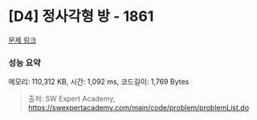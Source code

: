 # [D4] 정사각형 방 - 1861 

[문제 링크](https://swexpertacademy.com/main/code/problem/problemDetail.do?contestProbId=AV5LtJYKDzsDFAXc) 

### 성능 요약

메모리: 110,312 KB, 시간: 1,092 ms, 코드길이: 1,769 Bytes



> 출처: SW Expert Academy, https://swexpertacademy.com/main/code/problem/problemList.do